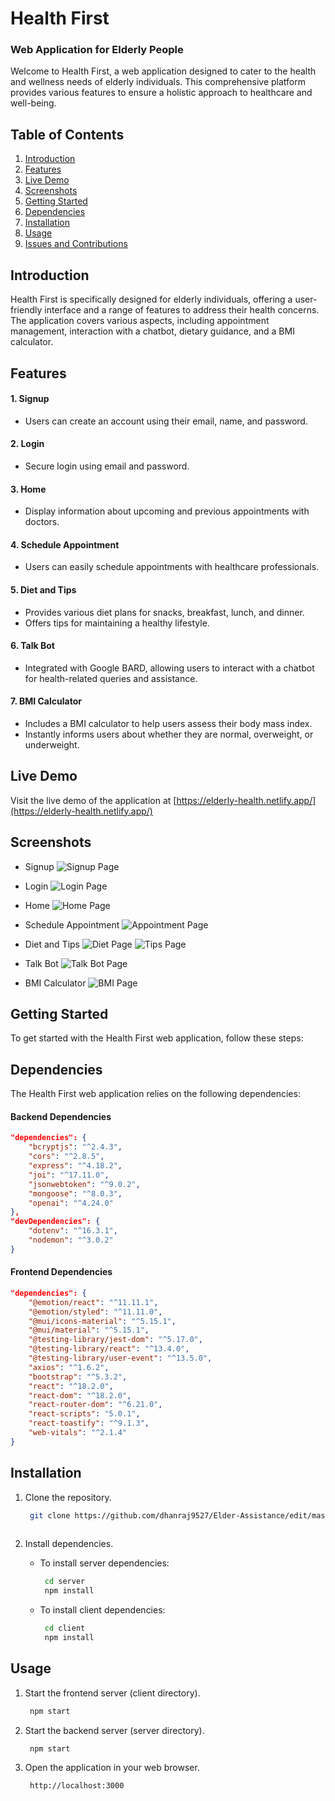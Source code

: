 # Health First

### Web Application for Elderly People

Welcome to Health First, a web application designed to cater to the health and wellness needs of elderly individuals. This comprehensive platform provides various features to ensure a holistic approach to healthcare and well-being.

## Table of Contents

1. [Introduction](#introduction)
2. [Features](#features)
3. [Live Demo](#live-demo)
4. [Screenshots](#screenshots)
5. [Getting Started](#getting-started)
6. [Dependencies](#dependencies)
7. [Installation](#installation)
8. [Usage](#usage)
9. [Issues and Contributions](#issues-and-contributions)

## Introduction

Health First is specifically designed for elderly individuals, offering a user-friendly interface and a range of features to address their health concerns. The application covers various aspects, including appointment management, interaction with a chatbot, dietary guidance, and a BMI calculator.

## Features

#### 1. Signup

- Users can create an account using their email, name, and password.

#### 2. Login

- Secure login using email and password.

#### 3. Home

- Display information about upcoming and previous appointments with doctors.

#### 4. Schedule Appointment

- Users can easily schedule appointments with healthcare professionals.

#### 5. Diet and Tips

- Provides various diet plans for snacks, breakfast, lunch, and dinner.
- Offers tips for maintaining a healthy lifestyle.

#### 6. Talk Bot

- Integrated with Google BARD, allowing users to interact with a chatbot for health-related queries and assistance.

#### 7. BMI Calculator

- Includes a BMI calculator to help users assess their body mass index.
- Instantly informs users about whether they are normal, overweight, or underweight.

## Live Demo

Visit the live demo of the application at [https://elderly-health.netlify.app/](https://elderly-health.netlify.app/)

## Screenshots

- Signup
  ![Signup Page](https://github.com/kirteshmaskey/health-first/assets/84732597/81198895-b6da-46f6-acd6-829982403ca6)

- Login
  ![Login Page](https://github.com/kirteshmaskey/health-first/assets/84732597/92da66db-163f-4cbb-9ba0-3153b39ec760)

- Home
  ![Home Page](https://github.com/kirteshmaskey/health-first/assets/84732597/be5d8a00-61fe-48b7-ad79-77b6cd407632)

- Schedule Appointment
  ![Appointment Page](https://github.com/kirteshmaskey/health-first/assets/84732597/eff708b5-a0f6-43c6-a342-9155261194f5)

- Diet and Tips
  ![Diet Page](https://github.com/kirteshmaskey/health-first/assets/84732597/7c0d67f1-9756-424a-a865-76f06bf4f630)
  ![Tips Page](https://github.com/kirteshmaskey/health-first/assets/84732597/4aad5986-ea16-46ac-8b44-03520fb24ecc)

- Talk Bot
  ![Talk Bot Page](https://github.com/kirteshmaskey/health-first/assets/84732597/162311fe-8555-49d6-b523-c3321131e778)

- BMI Calculator
  ![BMI Page](https://github.com/kirteshmaskey/health-first/assets/84732597/df8aaf13-335e-4fa4-8c08-8e44d51467a7)

## Getting Started

To get started with the Health First web application, follow these steps:

## Dependencies

The Health First web application relies on the following dependencies:

#### Backend Dependencies

```json
"dependencies": {
    "bcryptjs": "^2.4.3",
    "cors": "^2.8.5",
    "express": "^4.18.2",
    "joi": "^17.11.0",
    "jsonwebtoken": "^9.0.2",
    "mongoose": "^8.0.3",
    "openai": "^4.24.0"
},
"devDependencies": {
    "dotenv": "^16.3.1",
    "nodemon": "^3.0.2"
}
```

#### Frontend Dependencies

```json
"dependencies": {
    "@emotion/react": "^11.11.1",
    "@emotion/styled": "^11.11.0",
    "@mui/icons-material": "^5.15.1",
    "@mui/material": "^5.15.1",
    "@testing-library/jest-dom": "^5.17.0",
    "@testing-library/react": "^13.4.0",
    "@testing-library/user-event": "^13.5.0",
    "axios": "^1.6.2",
    "bootstrap": "^5.3.2",
    "react": "^18.2.0",
    "react-dom": "^18.2.0",
    "react-router-dom": "^6.21.0",
    "react-scripts": "5.0.1",
    "react-toastify": "^9.1.3",
    "web-vitals": "^2.1.4"
}
```

## Installation

1. Clone the repository.

   ```bash
    git clone https://github.com/dhanraj9527/Elder-Assistance/edit/master/WT_Project-main
    
   ```

2. Install dependencies.
   - To install server dependencies:
     ```bash
      cd server
      npm install
     ```
   - To install client dependencies:
     ```bash
      cd client
      npm install
     ```

## Usage

1. Start the frontend server (client directory).

   ```bash
    npm start
   ```

2. Start the backend server (server directory).

   ```bash
    npm start
   ```

3. Open the application in your web browser.
   ```bash
    http://localhost:3000
   ```


